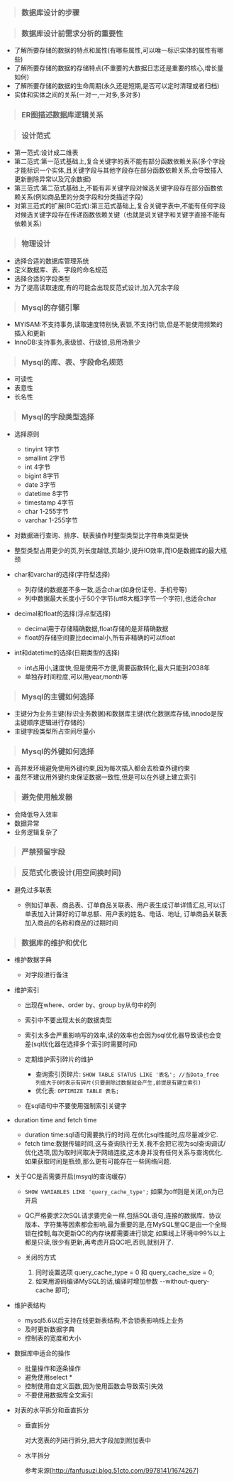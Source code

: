 > ### 数据库设计的步骤

> ### 数据库设计前需求分析的重要性

  - 了解所要存储的数据的特点和属性(有哪些属性,可以唯一标识实体的属性有哪些)
  - 了解所要存储的数据的存储特点(不重要的大数据日志还是重要的核心,增长量如何)
  - 了解所要存储的数据的生命周期(永久还是短期,是否可以定时清理或者归档)
  - 实体和实体之间的关系(一对一,一对多,多对多)
  
> ### ER图描述数据库逻辑关系

> ### 设计范式
  - 第一范式:设计成二维表
  - 第二范式:第一范式基础上,复合关键字的表不能有部分函数依赖关系(多个字段才能标识一个实体,且关键字段与其他字段存在部分函数依赖关系,会导致插入更新删除异常以及冗余数据)
  - 第三范式:第二范式基础上,不能有非关键字段对候选关键字段存在部分函数依赖关系(例如商品里的分类字段和分类描述字段) 
  - 对第三范式的扩展(BC范式):第三范式基础上,复合关键字表中,不能有任何字段对候选关键字段存在传递函数依赖关键（也就是说关键字和关键字直接不能有依赖关系）
  
> ### 物理设计
          
  - 选择合适的数据库管理系统
  - 定义数据库、表、字段的命名规范
  - 选择合适的字段类型
  - 为了提高读取速度,有的可能会出现反范式设计,加入冗余字段
  
> ### Mysql的存储引擎

  - MYISAM:不支持事务,读取速度特别快,表锁,不支持行锁,但是不能使用频繁的插入和更新 
  - InnoDB:支持事务,表级锁、行级锁,忌用场景少
  
> ### Mysql的库、表、字段命名规范

  - 可读性
  - 表意性
  - 长名性
  
> ### Mysql的字段类型选择

  - 选择原则
  
    - tinyint   1字节
    - smallint  2字节
    - int       4字节
    - bigint    8字节
    - date      3字节
    - datetime  8字节
    - timestamp 4字节
    - char      1-255字节
    - varchar   1-255字节
  
  - 对数据进行查询、排序、联表操作时整型类型比字符串类型更快
  - 整型类型占用更少的页,列长度越低,页越少,提升IO效率,而IO是数据库的最大瓶颈
  - char和varchar的选择(字符型选择)
  
    - 列存储的数据差不多一致,适合char(如身份证号、手机号等)
    - 列中数据最大长度小于50个字节(utf8大概3字节一个字符),也适合char
    
  - decimal和float的选择(浮点型选择)
  
    - decimal用于存储精确数据,float存储的是非精确数据
    - float的存储空间要比decimal小,所有非精确的可以float
  - int和datetime的选择(日期类型的选择)
  
    - int占用小,速度快,但是使用不方便,需要函数转化,最大只能到2038年
    - 单独存时间粒度,可以用year,month等

> ### Mysql的主键如何选择

  - 主键分为业务主键(标识业务数据)和数据库主键(优化数据库存储,innodo是按主键顺序逻辑进行存储的) 
  - 主键字段类型所占空间尽量小
  
> ### Mysql的外键如何选择

  - 高并发环境避免使用外键约束,因为每次插入都会去检查外键约束
  - 虽然不建议用外键约束保证数据一致性,但是可以在外键上建立索引
  
> ### 避免使用触发器

  - 会降低导入效率
  - 数据异常
  - 业务逻辑复杂了
  
> ### 严禁预留字段

> ### 反范式化表设计(用空间换时间)

  - 避免过多联表
  
    - 例如订单表、商品表、订单商品关联表、用户表生成订单详情汇总,可以订单表加入计算好的订单总额、用户表的姓名、电话、地址, 订单商品关联表加入商品的名称和商品的过期时间
    
> ### 数据库的维护和优化

  - 维护数据字典
  
    - 对字段进行备注
  
  - 维护索引
  
    - 出现在where、order by、group by从句中的列
    - 索引中不要出现太长的数据类型
    - 索引太多会严重影响写的效率,读的效率也会因为sql优化器导致读也会变差(sql优化器在选择多个索引时需要时间)
    - 定期维护索引碎片的维护
    
      - 查询索引页碎片:
        `SHOW TABLE STATUS LIKE '表名'; //当Data_free 列值大于0时表示有碎片(只要删除过数据就会产生,前提是有建立索引)`
      - 优化表:
        `OPTIMIZE TABLE 表名;`
    - 在sql语句中不要使用强制索引关键字
  
  - duration time and fetch time
  
    - duration time:sql语句需要执行的时间.在优化sql性能时,应尽量减少它.
    - fetch time:数据传输时间,这与查询执行无关.我不会把它视为sql查询调试/优化选项,因为取时间取决于网络连接,这本身并没有任何关系与查询优化.如果获取时间是瓶颈,那么更有可能存在一些网络问题.
  
  - 关于QC是否需要开启(msyql的查询缓存)
  
    - `SHOW VARIABLES LIKE 'query_cache_type';` 如果为off则是关闭,on为已开启
    - QC严格要求2次SQL请求要完全一样,包括SQL语句,连接的数据库、协议版本、字符集等因素都会影响,最为重要的是,在MySQL里QC是由一个全局锁在控制,每次更新QC的内存块都需要进行锁定.如果线上环境中99%以上都是只读,很少有更新,再考虑开启QC吧,否则,就别开了.
    - 关闭的方式
    
      1. 同时设置选项 query_cache_type = 0 和 query_cache_size = 0;
      2. 如果用源码编译MySQL的话,编译时增加参数 --without-query-cache 即可;
    
  - 维护表结构
  
    - mysql5.6以后支持在线更新表结构,不会锁表影响线上业务
    - 及时更新数据字典
    - 控制表的宽度和大小
    
  - 数据库中适合的操作
   
    - 批量操作和逐条操作
    - 避免使用select *
    - 控制使用自定义函数,因为使用函数会导致索引失效
    - 不要使用数据库全文索引
  
  - 对表的水平拆分和垂直拆分
  
    - 垂直拆分
    
      对大宽表的列进行拆分,把大字段加到附加表中
      
    - 水平拆分
    
      参考来源[http://fanfusuzi.blog.51cto.com/9978141/1674267]
    
      

  
